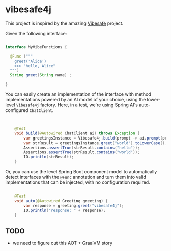 # vibesafe4j

This project is inspired by the amazing [Vibesafe](https://github.com/julep-ai/vibesafe/) project. 

Given the following interface:

```java

interface MyVibeFunctions {

  @Func ("""
    greet('Alice')
    >>> "hello, Alice"
  """)
  String greet(String name) ;

}

```


You can easily create an implementation of the interface with method implementations powered by an AI model of 
your choice, using the lower-level `Vibesafe4j` factory. Here, in a test, we're using Spring AI's auto-configured 
`ChatClient`.

```java


	@Test
	void build(@Autowired ChatClient ai) throws Exception {
		var greetingsInstance = Vibesafe4j.build(prompt -> ai.prompt(prompt).call().content(), Greeting.class);
		var strResult = greetingsInstance.greet("world").toLowerCase();
		Assertions.assertTrue(strResult.contains("hello"));
		Assertions.assertTrue(strResult.contains("world"));
		IO.println(strResult);
	}


```

Or, you can use the level Spring Boot component model to automatically detect interfaces with the `@Func` annotation 
and turn them into valid implementations that can be injected, with no configuration required.

```java

	@Test
	void auto(@Autowired Greeting greeting) {
		var response = greeting.greet("vibesafe4j");
		IO.println("response: " + response);
	}
```

## TODO 
* we need to figure out this AOT + GraalVM story